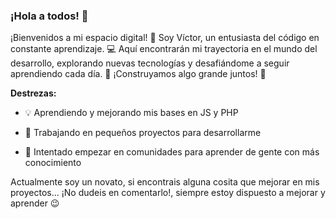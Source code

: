 ### ¡Hola a todos! 👋

¡Bienvenidos a mi espacio digital! 🚀 Soy Víctor, un entusiasta del código en constante aprendizaje. 💻 Aquí encontrarán mi trayectoria en el mundo del desarrollo, explorando nuevas tecnologías y desafiándome a seguir aprendiendo cada día. 🌱 ¡Construyamos algo grande juntos! 🌟

**Destrezas:**

 - 💡 Aprendiendo y mejorando mis bases en JS y PHP

 - 🚧 Trabajando en pequeños proyectos para desarrollarme

 - 🤝 Intentado empezar en comunidades para aprender de gente con más conocimiento

Actualmente soy un novato, si encontrais alguna cosita que mejorar en mis proyectos... ¡No dudeis en comentarlo!, siempre estoy dispuesto a mejorar y aprender 😉

